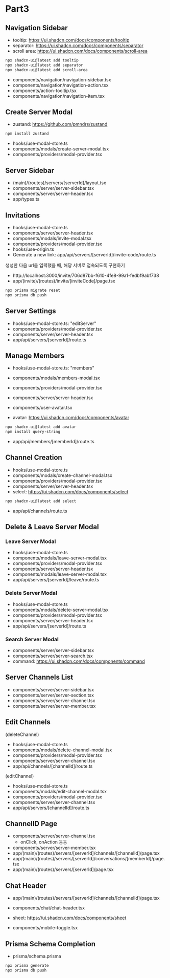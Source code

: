 # Part3

## Navigation Sidebar

- tooltip: https://ui.shadcn.com/docs/components/tooltip
- separator: https://ui.shadcn.com/docs/components/separator
- scroll area: https://ui.shadcn.com/docs/components/scroll-area

```bash
npx shadcn-ui@latest add tooltip
npx shadcn-ui@latest add separator
npx shadcn-ui@latest add scroll-area
```

- components/navigation/navigation-sidebar.tsx
- components/navigation/navigation-action.tsx
- components/action-tooltip.tsx
- components/navigation/navigation-item.tsx

## Create Server Modal

- zustand: https://github.com/pmndrs/zustand

```bash
npm install zustand
```

- hooks/use-modal-store.ts
- components/modals/create-server-modal.tsx
- components/providers/modal-provider.tsx

## Server Sidebar

- (main)/(routes)/servers/[serverId]/layout.tsx
- components/server/server-sidebar.tsx
- components/server/server-header.tsx
- app/types.ts

## Invitations

- hooks/use-modal-store.ts
- components/server/server-header.tsx
- components/modals/invite-modal.tsx
- components/providers/modal-provider.tsx
- hooks/use-origin.ts
- Generate a new link: app/api/servers/[serverId]/invite-code/route.ts

생성한 다음 url을 입력했을 때, 해당 서버로 접속되도록 구현하기

- http://localhost:3000/invite/706d87bb-f610-4fe8-99a1-fedbf9abf738
- app/(invite)/(routes)/invite/[inviteCode]/page.tsx

```bash
npx prisma migrate reset
npx prisma db push
```

## Server Settings

- hooks/use-modal-store.ts: "editServer"
- components/providers/modal-provider.tsx
- components/server/server-header.tsx
- app/api/servers/[serverId]/route.ts

## Manage Members

- hooks/use-modal-store.ts: "members"
- components/modals/members-modal.tsx
- components/providers/modal-provider.tsx
- components/server/server-header.tsx
- components/user-avatar.tsx

- avatar: https://ui.shadcn.com/docs/components/avatar

```bash
npx shadcn-ui@latest add avatar
npm install query-string
```

- app/api/members/[memberId]/route.ts

## Channel Creation

- hooks/use-modal-store.ts
- components/modals/create-channel-modal.tsx
- components/providers/modal-provider.tsx
- components/server/server-header.tsx
- select: https://ui.shadcn.com/docs/components/select

```bash
npx shadcn-ui@latest add select
```

- app/api/channels/route.ts

## Delete & Leave Server Modal

### Leave Server Modal

- hooks/use-modal-store.ts
- components/modals/leave-server-modal.tsx
- components/providers/modal-provider.tsx
- components/server/server-header.tsx
- components/modals/leave-server-modal.tsx
- app/api/servers/[serverId]/leave/route.ts

### Delete Server Modal

- hooks/use-modal-store.ts
- components/modals/delete-server-modal.tsx
- components/providers/modal-provider.tsx
- components/server/server-header.tsx
- app/api/servers/[serverId]/route.ts

### Search Server Modal

- components/server/server-sidebar.tsx
- components/server/server-search.tsx
- command: https://ui.shadcn.com/docs/components/command

## Server Channels List

- components/server/server-sidebar.tsx
- components/server/server-section.tsx
- components/server/server-channel.tsx
- components/server/server-member.tsx

## Edit Channels

(deleteChannel)

- hooks/use-modal-store.ts
- components/modals/delete-channel-modal.tsx
- components/providers/modal-provider.tsx
- components/server/server-channel.tsx
- app/api/channels/[channelId]/route.ts

(editChannel)

- hooks/use-modal-store.ts
- components/modals/edit-channel-modal.tsx
- components/providers/modal-provider.tsx
- components/server/server-channel.tsx
- app/api/servers/[channelId]/route.ts

## ChannelID Page

- components/server/server-channel.tsx
  - onClick, onAction 등등
- components/server/server-member.tsx
- app/(main)/(routes)/servers/[serverId]/channels/[channelId]/page.tsx
- app/(main)/(routes)/servers/[serverId]/conversations/[memberId]/page.tsx
- app/(main)/(routes)/servers/[serverId]/page.tsx

## Chat Header

- app/(main)/(routes)/servers/[serverId]/channels/[channelId]/page.tsx
- components/chat/chat-header.tsx

- sheet: https://ui.shadcn.com/docs/components/sheet
- components/mobile-toggle.tsx

## Prisma Schema Completion

- prisma/schema.prisma

```bash
npx prisma generate
npx prisma db push
```
